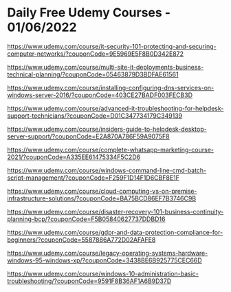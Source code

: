 # Daily Free Udemy Courses - 01/06/2022

https://www.udemy.com/course/it-security-101-protecting-and-securing-computer-networks/?couponCode=9E5969E5F8B0D342E872
https://www.udemy.com/course/multi-site-it-deployments-business-technical-planning/?couponCode=05463879D3BDFAE61561
https://www.udemy.com/course/installing-configuring-dns-services-on-windows-server-2016/?couponCode=403CE27BADF003FECB3D
https://www.udemy.com/course/advanced-it-troubleshooting-for-helpdesk-support-technicians/?couponCode=D01C347734179C349139
https://www.udemy.com/course/insiders-guide-to-helpdesk-desktop-server-support/?couponCode=E2A870A786F59A9075F8
https://www.udemy.com/course/complete-whatsapp-marketing-course-2021/?couponCode=A335EE61475334F5C2D6
https://www.udemy.com/course/windows-command-line-cmd-batch-script-management/?couponCode=F259F1D14F1D6CBF8E1F
https://www.udemy.com/course/cloud-computing-vs-on-premise-infrastructure-solutions/?couponCode=BA75BCD86EF7B3746C9B
https://www.udemy.com/course/disaster-recovery-101-business-continuity-planning-bcp/?couponCode=F5B05840627737DDBD16
https://www.udemy.com/course/gdpr-and-data-protection-compliance-for-beginners/?couponCode=5587886A772D02AFAFE8
https://www.udemy.com/course/legacy-operating-systems-hardware-windows-95-windows-xp/?couponCode=3438BE6B925775CEC66D
https://www.udemy.com/course/windows-10-administration-basic-troubleshooting/?couponCode=9591F8B36AF1A6B9D37D
